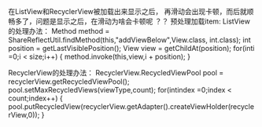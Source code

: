 在ListView和RecyclerView被加载出来显示之后， 
再滑动会出现卡顿，而后就顺畅多了，问题是显示之后，在滑动为啥会卡顿呢 ？？
预处理加载item:
ListView的处理办法： 
Method method = ShareReflectUtil.findMethod(this,"addViewBelow",View.class, int.class);
int position = getLastVisiblePosition();
View view = getChildAt(position);
for(inti =0;i < size;i++) {
    method.invoke(this,view,i + position);
}

RecyclerView的处理办法： 
RecyclerView.RecycledViewPool pool = recyclerView.getRecycledViewPool();
pool.setMaxRecycledViews(viewType,count);
for(intindex =0;index < count;index++) {
    pool.putRecycledView(recyclerView.getAdapter().createViewHolder(recyclerView,0));
}